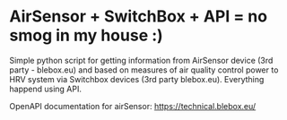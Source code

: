 # AirSensor + SwitchBox + API = no smog in my house :) 
Simple python script for getting information from AirSensor device (3rd party - blebox.eu) and based on measures of air quality control power to HRV system via Switchbox devices (3rd party blebox.eu). Everything happend using API.

OpenAPI documentation for airSensor:
https://technical.blebox.eu/

